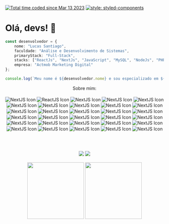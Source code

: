  <a href="https://wakatime.com/@f5ad5fcf-3f17-4911-887b-a9e4ae244b4a"><img src="https://wakatime.com/badge/user/f5ad5fcf-3f17-4911-887b-a9e4ae244b4a.svg" alt="Total time coded since Mar 13 2023" /></a> [![style: styled-components](https://img.shields.io/badge/style-%F0%9F%92%85%20styled--components-orange.svg?colorB=daa357&colorA=db748e)](https://github.com/styled-components/styled-components)

<h1 color="white" align="left"> Olá, devs! 👋</h1>

```typescript
const desenvolvedor = {
    nome: "Lucas Santiago",
    faculdade: "Análise e Desenvolvimento de Sistemas",
    primaryStack: "Full-Stack",
    stacks: ["ReactJs", "NextJs", "JavaScript", "MySQL", "NodeJs", "PHP"],
    empresa: "Actmob Marketing Digital"
};

console.log(`Meu nome é ${desenvolvedor.nome} e sou especializado em ${desenvolvedor.primaryStack}.`);
```

 <div align="center">
Sobre mim:
  
  <div style="display: "><br>
  <img align="center" alt="NextJS Icon" src="https://img.shields.io/badge/Next-black?style=for-the-badge&logo=next.js&logoColor=white">
  <img align="center" alt="ReactJS Icon" src="https://img.shields.io/badge/react-%2320232a.svg?style=for-the-badge&logo=react&logoColor=%2361DAFB">
  <img align="center" alt="NextJS Icon" src="https://img.shields.io/badge/typescript-%23007ACC.svg?style=for-the-badge&logo=typescript&logoColor=white">
  <img align="center" alt="NextJS Icon" src="https://img.shields.io/badge/javascript-%23323330.svg?style=for-the-badge&logo=javascript&logoColor=%23F7DF1E">
  <img align="center" alt="NextJS Icon" src="https://img.shields.io/badge/tailwindcss-%2338B2AC.svg?style=for-the-badge&logo=tailwind-css&logoColor=white">
  <img align="center" alt="NextJS Icon" src="https://img.shields.io/badge/html5-%23E34F26.svg?style=for-the-badge&logo=html5&logoColor=white">
  <img align="center" alt="NextJS Icon" src="https://img.shields.io/badge/css3-%231572B6.svg?style=for-the-badge&logo=css3&logoColor=white">
  <img align="center" alt="NextJS Icon" src="https://img.shields.io/badge/java-%23ED8B00.svg?style=for-the-badge&logo=openjdk&logoColor=white">
  <img align="center" alt="NextJS Icon" src="https://img.shields.io/badge/php-%23777BB4.svg?style=for-the-badge&logo=php&logoColor=white">
  <img align="center" alt="NextJS Icon" src="https://img.shields.io/badge/Edge-0078D7?style=for-the-badge&logo=Microsoft-edge&logoColor=white">
  <img align="center" alt="NextJS Icon" src="https://img.shields.io/badge/Opera-FF1B2D?style=for-the-badge&logo=Opera&logoColor=white">
  <img align="center" alt="NextJS Icon" src="https://img.shields.io/badge/Firebase-039BE5?style=for-the-badge&logo=Firebase&logoColor=white">
  <img align="center" alt="NextJS Icon" src="https://img.shields.io/badge/MongoDB-%234ea94b.svg?style=for-the-badge&logo=mongodb&logoColor=white">
  <img align="center" alt="NextJS Icon" src="https://img.shields.io/badge/mysql-%2300f.svg?style=for-the-badge&logo=mysql&logoColor=white">
  <img align="center" alt="NextJS Icon" src="https://img.shields.io/badge/planetscale-%23000000.svg?style=for-the-badge&logo=planetscale&logoColor=white">
  <img align="center" alt="NextJS Icon" src="https://img.shields.io/badge/Adobe%20XD-470137?style=for-the-badge&logo=Adobe%20XD&logoColor=#FF61F6">
  <img align="center" alt="NextJS Icon" src="https://img.shields.io/badge/figma-%23F24E1E.svg?style=for-the-badge&logo=figma&logoColor=white">
  <img align="center" alt="NextJS Icon" src="https://img.shields.io/badge/bootstrap-%238511FA.svg?style=for-the-badge&logo=bootstrap&logoColor=white">
  <img align="center" alt="NextJS Icon" src="https://img.shields.io/badge/chakra-%234ED1C5.svg?style=for-the-badge&logo=chakraui&logoColor=white">
  <img align="center" alt="NextJS Icon" src="https://img.shields.io/badge/daisyui-5A0EF8?style=for-the-badge&logo=daisyui&logoColor=white">
  <img align="center" alt="NextJS Icon" src="https://img.shields.io/badge/express.js-%23404d59.svg?style=for-the-badge&logo=express&logoColor=%2361DAFB">
  <img align="center" alt="NextJS Icon" src="https://img.shields.io/badge/Insomnia-black?style=for-the-badge&logo=insomnia&logoColor=5849BE">
  <img align="center" alt="NextJS Icon" src="https://img.shields.io/badge/jquery-%230769AD.svg?style=for-the-badge&logo=jquery&logoColor=white">
  <img align="center" alt="NextJS Icon" src="https://img.shields.io/badge/NPM-%23CB3837.svg?style=for-the-badge&logo=npm&logoColor=white">
  <img align="center" alt="NextJS Icon" src="https://img.shields.io/badge/node.js-6DA55F?style=for-the-badge&logo=node.js&logoColor=white">
  <img align="center" alt="NextJS Icon" src="https://img.shields.io/badge/NODEMON-%23323330.svg?style=for-the-badge&logo=nodemon&logoColor=%BBDEAD">
  <img align="center" alt="NextJS Icon" src="https://img.shields.io/badge/redux-%23593d88.svg?style=for-the-badge&logo=redux&logoColor=white">
  <img align="center" alt="NextJS Icon" src="https://img.shields.io/badge/styled--components-DB7093?style=for-the-badge&logo=styled-components&logoColor=white">
  <img align="center" alt="NextJS Icon" src="https://img.shields.io/badge/vite-%23646CFF.svg?style=for-the-badge&logo=vite&logoColor=white">
  <img align="center" alt="NextJS Icon" src="https://img.shields.io/badge/WordPress-%23117AC9.svg?style=for-the-badge&logo=WordPress&logoColor=white">
<!--   <img align="center" alt="NextJS Icon" src=""> -->
  
  <br><br>
 </div>
  <a href = "mailto:luccassantiago.contato@gmail.com"><img src="https://img.shields.io/badge/-Gmail-%23333?style=for-the-badge&logo=gmail&logoColor=white" target="_blank"></a>
  <a href="https://www.linkedin.com/in/santiagolucas1/" target="_blank"><img src="https://img.shields.io/badge/-LinkedIn-%230077B5?style=for-the-badge&logo=linkedin&logoColor=white" target="_blank"></a> 
   
 </div>
<br>
<div align="center">
 
<img height="180em" src="https://github-readme-stats.vercel.app/api?username=manosanti&show_icons=true&hide_border=true&count_private=true&include_all_commits=true&theme=tokyonight" />

<img height="180em" src="https://github-readme-stats.vercel.app/api/top-langs/?username=manosanti&exclude_repo=KNN-Image-Classification&show_icons=true&hide_border=true&layout=compact&langs_count=8&theme=tokyonight"/>	
 
 
